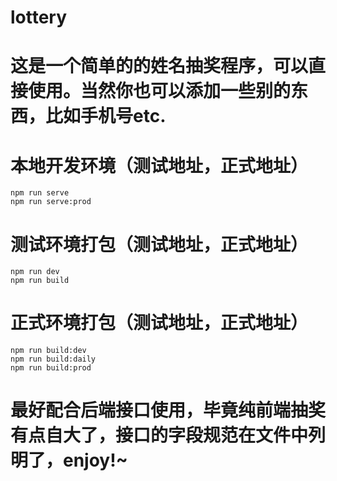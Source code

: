 # lottery

# 这是一个简单的的姓名抽奖程序，可以直接使用。当然你也可以添加一些别的东西，比如手机号etc.

# 本地开发环境（测试地址，正式地址）
```
npm run serve
npm run serve:prod

```
# 测试环境打包（测试地址，正式地址）
```
npm run dev
npm run build

```
# 正式环境打包（测试地址，正式地址）
```
npm run build:dev
npm run build:daily
npm run build:prod

```



# 最好配合后端接口使用，毕竟纯前端抽奖有点自大了，接口的字段规范在文件中列明了，enjoy!~
